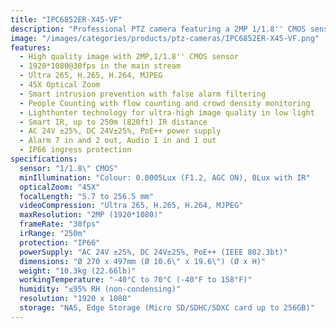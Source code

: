 ```yaml
---
title: "IPC6852ER-X45-VF"
description: "Professional PTZ camera featuring a 2MP 1/1.8'' CMOS sensor with 45X optical zoom and advanced Lighthunter technology for superior low-light performance. Ideal for large-scale surveillance with 250m IR range and IP66 protection."
image: "/images/categories/products/ptz-cameras/IPC6852ER-X45-VF.png"
features:
  - High quality image with 2MP,1/1.8'' CMOS sensor
  - 1920*1080@30fps in the main stream
  - Ultra 265, H.265, H.264, MJPEG
  - 45X Optical Zoom
  - Smart intrusion prevention with false alarm filtering
  - People Counting with flow counting and crowd density monitoring
  - Lighthunter technology for ultra-high image quality in low light
  - Smart IR, up to 250m (820ft) IR distance
  - AC 24V ±25%, DC 24V±25%, PoE++ power supply
  - Alarm 7 in and 2 out, Audio 1 in and 1 out
  - IP66 ingress protection
specifications:
  sensor: "1/1.8\" CMOS"
  minIllumination: "Colour: 0.0005Lux (F1.2, AGC ON), 0Lux with IR"
  opticalZoom: "45X"
  focalLength: "5.7 to 256.5 mm"
  videoCompression: "Ultra 265, H.265, H.264, MJPEG"
  maxResolution: "2MP (1920*1080)"
  frameRate: "30fps"
  irRange: "250m"
  protection: "IP66"
  powerSupply: "AC 24V ±25%, DC 24V±25%, PoE++ (IEEE 802.3bt)"
  dimensions: "Ø 270 x 497mm (Ø 10.6\" x 19.6\") (Ø x H)"
  weight: "10.3kg (22.66lb)"
  workingTemperature: "-40°C to 70°C (-40°F to 158°F)"
  humidity: "≤95% RH (non-condensing)"
  resolution: "1920 x 1080"
  storage: "NAS, Edge Storage (Micro SD/SDHC/SDXC card up to 256GB)"
---
```

